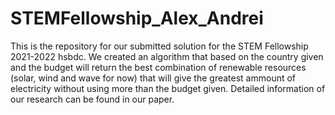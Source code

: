 # STEMFellowship_Alex_Andrei

This is the repository for our submitted solution for the STEM Fellowship 2021-2022 hsbdc. We created an algorithm that based on the country given and the budget will return the best combination of renewable resources (solar, wind and wave for now) that will give the greatest ammount of electricity without using more than the budget given. Detailed information of our research can be found in our paper.
